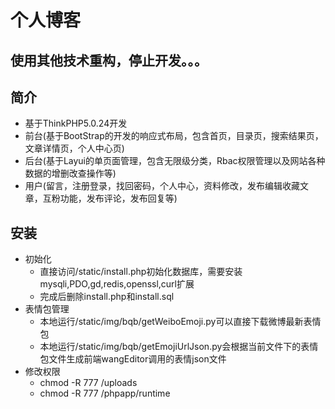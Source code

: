 # 个人博客

## 使用其他技术重构，停止开发。。。

## 简介
* 基于ThinkPHP5.0.24开发
* 前台(基于BootStrap的开发的响应式布局，包含首页，目录页，搜索结果页，文章详情页，个人中心页)
* 后台(基于Layui的单页面管理，包含无限级分类，Rbac权限管理以及网站各种数据的增删改查操作等)
* 用户(留言，注册登录，找回密码，个人中心，资料修改，发布编辑收藏文章，互粉功能，发布评论，发布回复等)

## 安装
* 初始化
    * 直接访问/static/install.php初始化数据库，需要安装mysqli,PDO,gd,redis,openssl,curl扩展
    * 完成后删除install.php和install.sql
* 表情包管理
    * 本地运行/static/img/bqb/getWeiboEmoji.py可以直接下载微博最新表情包
    * 本地运行/static/img/bqb/getEmojiUrlJson.py会根据当前文件下的表情包文件生成前端wangEditor调用的表情json文件
* 修改权限
    * chmod -R 777 /uploads
    * chmod -R 777 /phpapp/runtime


